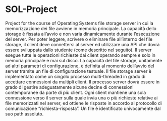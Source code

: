 # SOL-Project
Project for the course of Operating Systems
file storage server in cui la memorizzazione dei file avviene in memoria
principale. La capacità dello storage è fissata all’avvio e non varia dinamicamente durante l’esecuzione del server.
Per poter leggere, scrivere o eliminare file all’interno del file storage, il client deve connettersi al server ed utilizzare
una API che dovrà essere sviluppata dallo studente (come descritto nel seguito). Il server esegue tutte le operazioni
richieste dai client operando sempre e solo in memoria principale e mai sul disco.
La capacità del file storage, unitamente ad altri parametri di configurazione, è definita al momento dell’avvio del
server tramite un file di configurazione testuale.
Il file storage server è implementato come un singolo processo multi-threaded in grado di accettare connessioni
da multipli client. Il processo server dovrà essere in grado di gestire adeguatamente alcune decine di connessioni
contemporanee da parte di più client.
Ogni client mantiene una sola connessione verso il server sulla quale invia una o più richieste relative ai file
memorizzati nel server, ed ottiene le risposte in accordo al protocollo di comunicazione “richiesta-risposta”. Un file è
identificato univocamente dal suo path assoluto.
